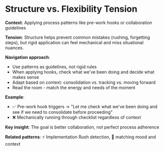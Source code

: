 # Structure vs. Flexibility Tension

**Context**: Applying process patterns like pre-work hooks or collaboration guidelines

**Tension**: Structure helps prevent common mistakes (rushing, forgetting steps), but rigid application can feel mechanical and miss situational nuances.

**Navigation approach**:
- Use patterns as guidelines, not rigid rules
- When applying hooks, check what we've been doing and decide what makes sense
- Adapt based on context: consolidation vs. tracking vs. moving forward
- Read the room - match the energy and needs of the moment

**Example**:
- ✅ Pre-work hook triggers → "Let me check what we've been doing and see if we need to consolidate before proceeding"
- ❌ Mechanically running through checklist regardless of context

**Key insight**: The goal is better collaboration, not perfect process adherence

**Related patterns**: ⚡ Implementation Rush detection, 🌊 matching mood and context
